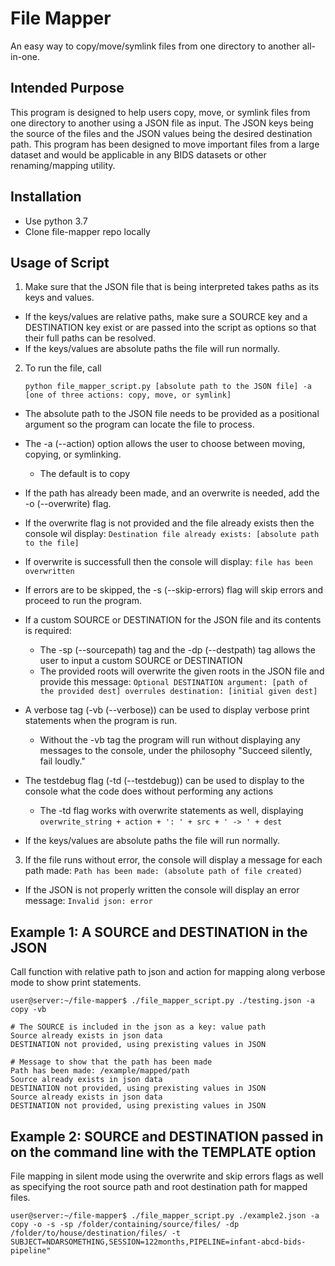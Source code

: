 # File Mapper

An easy way to copy/move/symlink files from one directory to another all-in-one.

## Intended Purpose

This program is designed to help users copy, move, or symlink files from one directory to another using a JSON file as input.  The JSON keys being the source of the files and the JSON values being the desired destination path.  This program has been designed to move important files from a large dataset and would be applicable in any BIDS datasets or other renaming/mapping utility.

## Installation

* Use python 3.7
* Clone file-mapper repo locally

## Usage of Script

1. Make sure that the JSON file that is being interpreted takes paths as its keys and values.

  * If the keys/values are relative paths, make sure a SOURCE key and a DESTINATION key exist or are passed into the script as options so that their full paths can be resolved.
  * If the keys/values are absolute paths the file will run normally.

2. To run the file, call

    ```shell
    python file_mapper_script.py [absolute path to the JSON file] -a [one of three actions: copy, move, or symlink]
    ```

  * The absolute path to the JSON file needs to be provided as a positional argument so the program can locate the file to process.
  * The -a (--action) option allows the user to choose between moving, copying, or symlinking.  
      - The default is to copy
  * If the path has already been made, and an overwrite is needed, add the -o (--overwrite) flag.
  * If the overwrite flag is not provided and the file already exists then the console wil display: `Destination file already exists: [absolute path to the file]`  
  * If overwrite is successfull then the console will display: `file has been overwritten`
  * If errors are to be skipped, the -s (--skip-errors) flag will skip errors and proceed to run the program.  
  * If a custom SOURCE or DESTINATION for the JSON file and its contents is required:

      - The -sp (--sourcepath) tag and the -dp (--destpath) tag allows the user to input a custom SOURCE or DESTINATION
      - The provided roots will overwrite the given roots in the JSON file and provide this message: `Optional DESTINATION argument: [path of the provided dest] overrules destination: [initial given dest]`

  * A verbose tag (-vb (--verbose)) can be used to display verbose print statements when the program is run.

      - Without the -vb tag the program will run without displaying any messages to the console, under the philosophy "Succeed silently, fail loudly."

  * The testdebug flag (-td (--testdebug)) can be used to display to the console what the code does without performing any actions

      - The -td flag works with overwrite statements as well, displaying `overwrite_string + action + ': ' + src + ' -> ' + dest`

  * If the keys/values are absolute paths the file will run normally.

3. If the file runs without error, the console will display a message for each path made: `Path has been made: (absolute path of file created)`

  * If the JSON is not properly written the console will display an error message: `Invalid json: error`

## Example 1: A SOURCE and DESTINATION in the JSON

Call function with relative path to json and action for mapping along verbose mode to show print statements.

```
user@server:~/file-mapper$ ./file_mapper_script.py ./testing.json -a copy -vb

# The SOURCE is included in the json as a key: value path
Source already exists in json data
DESTINATION not provided, using prexisting values in JSON

# Message to show that the path has been made
Path has been made: /example/mapped/path
Source already exists in json data
DESTINATION not provided, using prexisting values in JSON
Source already exists in json data
DESTINATION not provided, using prexisting values in JSON
```

## Example 2: SOURCE and DESTINATION passed in on the command line with the TEMPLATE option

File mapping in silent mode using the overwrite and skip errors flags as well as specifying the root source path and root destination path for mapped files.

```
user@server:~/file-mapper$ ./file_mapper_script.py ./example2.json -a copy -o -s -sp /folder/containing/source/files/ -dp /folder/to/house/destination/files/ -t SUBJECT=NDARSOMETHING,SESSION=122months,PIPELINE=infant-abcd-bids-pipeline"
```
